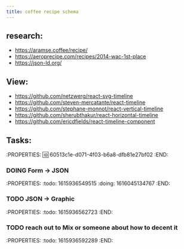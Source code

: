 ```yaml
---
title: coffee recipe schema
---
```


## research:
- https://aramse.coffee/recipe/
- https://aeroprecipe.com/recipes/2014-wac-1st-place
- https://json-ld.org/
## View:
- https://github.com/netzwerg/react-svg-timeline
- https://github.com/steven-mercatante/react-timeline
- https://github.com/stephane-monnot/react-vertical-timeline
- https://github.com/sherubthakur/react-horizontal-timeline
- https://github.com/ericdfields/react-timeline-component
## Tasks:
:PROPERTIES:
:id: 60513c1e-d071-4f03-b6a8-dfb81e27bf02
:END:
### DOING Form -> JSON
:PROPERTIES:
:todo: 1615936549515
:doing: 1616045134767
:END:
### TODO JSON -> Graphic
:PROPERTIES:
:todo: 1615936562723
:END:
### TODO reach out to Mix or someone about how to decent it
:PROPERTIES:
:todo: 1615936592289
:END:
